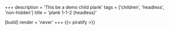 +++
description = 'This be a demo child plank'
tags = ['children', 'headless', 'non-hidden']
title = 'plank 1-1-2 (headless)'

[build]
  render = 'never'
+++
{{< piratify >}}